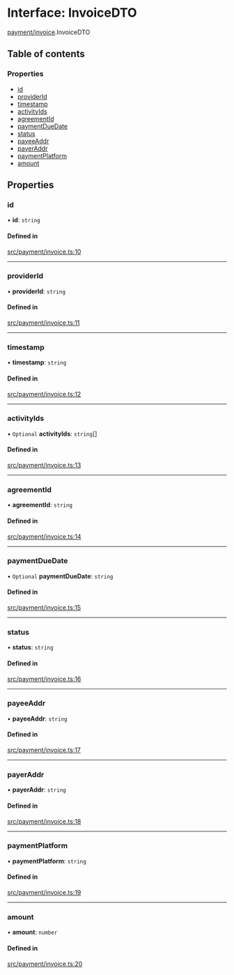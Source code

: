 # Interface: InvoiceDTO

[payment/invoice](../modules/payment_invoice.md).InvoiceDTO

## Table of contents

### Properties

- [id](payment_invoice.InvoiceDTO.md#id)
- [providerId](payment_invoice.InvoiceDTO.md#providerid)
- [timestamp](payment_invoice.InvoiceDTO.md#timestamp)
- [activityIds](payment_invoice.InvoiceDTO.md#activityids)
- [agreementId](payment_invoice.InvoiceDTO.md#agreementid)
- [paymentDueDate](payment_invoice.InvoiceDTO.md#paymentduedate)
- [status](payment_invoice.InvoiceDTO.md#status)
- [payeeAddr](payment_invoice.InvoiceDTO.md#payeeaddr)
- [payerAddr](payment_invoice.InvoiceDTO.md#payeraddr)
- [paymentPlatform](payment_invoice.InvoiceDTO.md#paymentplatform)
- [amount](payment_invoice.InvoiceDTO.md#amount)

## Properties

### id

• **id**: `string`

#### Defined in

[src/payment/invoice.ts:10](https://github.com/golemfactory/golem-js/blob/c28a1b0/src/payment/invoice.ts#L10)

___

### providerId

• **providerId**: `string`

#### Defined in

[src/payment/invoice.ts:11](https://github.com/golemfactory/golem-js/blob/c28a1b0/src/payment/invoice.ts#L11)

___

### timestamp

• **timestamp**: `string`

#### Defined in

[src/payment/invoice.ts:12](https://github.com/golemfactory/golem-js/blob/c28a1b0/src/payment/invoice.ts#L12)

___

### activityIds

• `Optional` **activityIds**: `string`[]

#### Defined in

[src/payment/invoice.ts:13](https://github.com/golemfactory/golem-js/blob/c28a1b0/src/payment/invoice.ts#L13)

___

### agreementId

• **agreementId**: `string`

#### Defined in

[src/payment/invoice.ts:14](https://github.com/golemfactory/golem-js/blob/c28a1b0/src/payment/invoice.ts#L14)

___

### paymentDueDate

• `Optional` **paymentDueDate**: `string`

#### Defined in

[src/payment/invoice.ts:15](https://github.com/golemfactory/golem-js/blob/c28a1b0/src/payment/invoice.ts#L15)

___

### status

• **status**: `string`

#### Defined in

[src/payment/invoice.ts:16](https://github.com/golemfactory/golem-js/blob/c28a1b0/src/payment/invoice.ts#L16)

___

### payeeAddr

• **payeeAddr**: `string`

#### Defined in

[src/payment/invoice.ts:17](https://github.com/golemfactory/golem-js/blob/c28a1b0/src/payment/invoice.ts#L17)

___

### payerAddr

• **payerAddr**: `string`

#### Defined in

[src/payment/invoice.ts:18](https://github.com/golemfactory/golem-js/blob/c28a1b0/src/payment/invoice.ts#L18)

___

### paymentPlatform

• **paymentPlatform**: `string`

#### Defined in

[src/payment/invoice.ts:19](https://github.com/golemfactory/golem-js/blob/c28a1b0/src/payment/invoice.ts#L19)

___

### amount

• **amount**: `number`

#### Defined in

[src/payment/invoice.ts:20](https://github.com/golemfactory/golem-js/blob/c28a1b0/src/payment/invoice.ts#L20)

